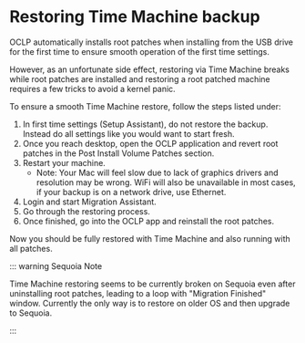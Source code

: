 # Restoring Time Machine backup

OCLP automatically installs root patches when installing from the USB drive for the first time to ensure smooth operation of the first time settings. 

However, as an unfortunate side effect, restoring via Time Machine breaks while root patches are installed and restoring a root patched machine requires a few tricks to avoid a kernel panic.

To ensure a smooth Time Machine restore, follow the steps listed under:

1. In first time settings (Setup Assistant), do not restore the backup. Instead do all settings like you would want to start fresh.
2. Once you reach desktop, open the OCLP application and revert root patches in the Post Install Volume Patches section.
3. Restart your machine.
   * Note: Your Mac will feel slow due to lack of graphics drivers and resolution may be wrong. WiFi will also be unavailable in most cases, if your backup is on a network drive, use Ethernet.
4. Login and start Migration Assistant.
5. Go through the restoring process.
6. Once finished, go into the OCLP app and reinstall the root patches.

Now you should be fully restored with Time Machine and also running with all patches.


::: warning Sequoia Note

Time Machine restoring seems to be currently broken on Sequoia even after uninstalling root patches, leading to a loop with "Migration Finished" window. Currently the only way is to restore on older OS and then upgrade to Sequoia.

:::

